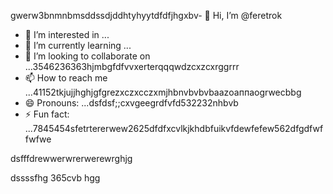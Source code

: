 gwerw3bnmnbmsddssdjddhtyhyytdfdfjhgxbv- 👋 Hi, I’m @feretrok
- 👀 I’m interested in ...
- 🌱 I’m currently learning ...
- 💞️ I’m looking to collaborate on ...3546236363hjmbgfdfvvxerterqqqwdzcxzcxrggrrr
- 📫 How to reach me ...41152tkjujjhghjgfgrezxczxcczxmjhbnvbvbvbaazоаппаоgrwecbbg
- 😄 Pronouns: ...dsfdsf;;cxvgeegrdfvfd532232nhbvb
- ⚡ Fun fact: ...7845454sfetrtererwew2625dfdfxcvlkjkhdbfuikvfdewfefew562dfgdfwffwfwe
<!---2fdguydsfsdfsdfvdfdsdsfile) appears on your GitHub profile.gfffwfeewfwed
You can click the Preview link to take a look at your changes.53zxsd666996rtytyrfdgdfgdfasasfswfefewwe
--->dsfffdrewwerwrerwerewrghjg
dssssfhg
365cvb
hgg
